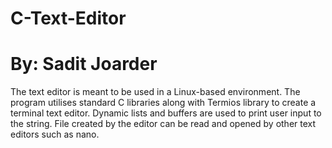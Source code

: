 # C-Text-Editor
# By: Sadit Joarder

The text editor is meant to be used in a Linux-based environment. The program utilises standard C libraries along with Termios library to create a terminal text editor. Dynamic lists and buffers
are used to print user input to the string. File created by the editor can be read and opened by other text editors such as nano. 

